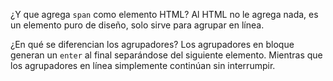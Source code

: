 ¿Y que agrega `span` como elemento HTML?
Al HTML no le agrega nada, es un elemento puro de diseño, solo sirve para agrupar en línea.

¿En qué se diferencian los agrupadores?
Los agrupadores en bloque generan un `enter` al final separándose del siguiente elemento. Mientras que los agrupadores en línea simplemente continúan sin interrumpir.
